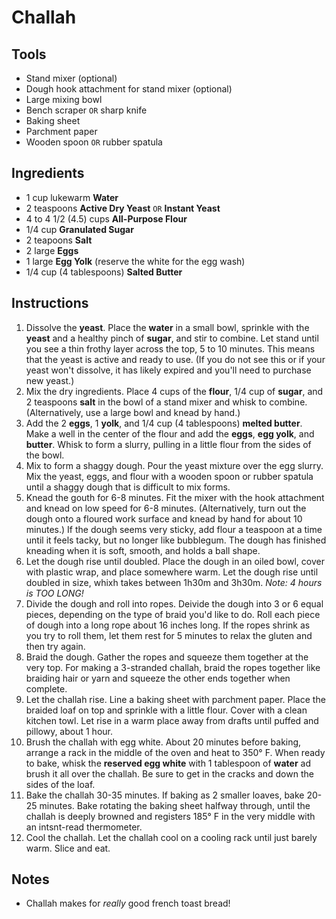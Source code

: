 # Challah

## Tools

* Stand mixer (optional)
* Dough hook attachment for stand mixer (optional)
* Large mixing bowl
* Bench scraper `OR` sharp knife
* Baking sheet
* Parchment paper
* Wooden spoon `OR` rubber spatula

## Ingredients

* 1 cup lukewarm **Water**
* 2 teaspoons **Active Dry Yeast** `OR` **Instant Yeast**
* 4 to 4 1/2 (4.5) cups **All-Purpose Flour**
* 1/4 cup **Granulated Sugar**
* 2 teapoons **Salt**
* 2 large **Eggs**
* 1 large **Egg Yolk** (reserve the white for the egg wash)
* 1/4 cup (4 tablespoons) **Salted Butter**

## Instructions

1. Dissolve the **yeast**. Place the **water** in a small bowl, sprinkle with the **yeast** and a healthy pinch of **sugar**, and stir to combine. Let stand until you see a thin frothy layer across the top, 5 to 10 minutes. This means that the yeast is active and ready to use. (If you do not see this or if your yeast won't dissolve, it has likely expired and you'll need to purchase new yeast.)
2. Mix the dry ingredients. Place 4 cups of the **flour**, 1/4 cup of **sugar**, and 2 teaspoons **salt** in the bowl of a stand mixer and whisk to combine. (Alternatively, use a large bowl and knead by hand.)
3. Add the 2 **eggs**, 1 **yolk**, and 1/4 cup (4 tablespoons) **melted butter**. Make a well in the center of the flour and add the **eggs**, **egg yolk**, and **butter**. Whisk to form a slurry, pulling in a little flour from the sides of the bowl.
4. Mix to form a shaggy dough. Pour the yeast mixture over the egg slurry. Mix the yeast, eggs, and flour with a wooden spoon or rubber spatula until a shaggy dough that is difficult to mix forms.
5. Knead the gouth for 6-8 minutes. Fit the mixer with the hook attachment and knead on low speed for 6-8 minutes. (Alternatively, turn out the dough onto a floured work surface and knead by hand for about 10 minutes.) If the dough seems very sticky, add flour a teaspoon at a time until it feels tacky, but no longer like bubblegum. The dough has finished kneading when it is soft, smooth, and holds a ball shape.
6. Let the dough rise until doubled. Place the dough in an oiled bowl, cover with plastic wrap, and place somewhere warm. Let the dough rise until doubled in size, whixh takes between 1h30m and 3h30m. *Note: 4 hours is TOO LONG!*
7. Divide the dough and roll into ropes. Deivide the dough into 3 or 6 equal pieces, depending on the type of braid you'd like to do. Roll each piece of dough into a long rope about 16 inches long. If the ropes shrink as you try to roll them, let them rest for 5 minutes to relax the gluten and then try again.
8. Braid the dough. Gather the ropes and squeeze them together at the very top. For making a 3-stranded challah, braid the ropes together like braiding hair or yarn and squeeze the other ends together when complete.
9. Let the challah rise. Line a baking sheet with parchment paper. Place the braided loaf on top and sprinkle with a little flour. Cover with a clean kitchen towl. Let rise in a warm place away from drafts until puffed and pillowy, about 1 hour.
10. Brush the challah with egg white. About 20 minutes before baking, arrange a rack in the middle of the oven and heat to 350° F. When ready to bake, whisk the **reserved egg white** with 1 tablespoon of **water** ad brush it all over the challah. Be sure to get in the cracks and down the sides of the loaf.
11. Bake the challah 30-35 minutes. If baking as 2 smaller loaves, bake 20-25 minutes. Bake rotating the baking sheet halfway through, until the challah is deeply browned and registers 185° F in the very middle with an intsnt-read thermometer.
12. Cool the challah. Let the challah cool on a cooling rack until just barely warm. Slice and eat.

## Notes

* Challah makes for *really* good french toast bread!